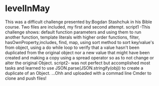 # levelInMay
This was a difficult challenge presented by:Bogdan Stashchuk in his Bible course.  Two files are included, my first and second attempt. 
script1 -This challenge shows: default function parameters and using them to run another function, template literals with higher order functions, filter, hasOwnProperty,includes, find, map, using sort method to sort key/value's from object, using a do while loop to verify that a value hasn't been duplicated from the original object nor a new value that might have been created and making a copy using a spread operator so as to not change or alter the original Object. script2- was not perfect but accomplished most tasks and learned to use JSON.parse(JSON.stringify(obj)) to create a duplicate of an Object. ...Ohh and uploaded with a commad line Cmder to clone and push files!
